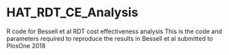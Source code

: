 # HAT_RDT_CE_Analysis
R code for Bessell et al RDT cost effectiveness analysis
This is the code and parameters required to reproduce the results in Bessell et al submitted to PlosOne 2018
